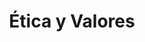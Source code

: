 ---
title: 'Ética y Valores'
coverImage: '@/assets/images/front-cover/etica.png'
secondImage: '@/assets/images/open-book/etica.png'
---